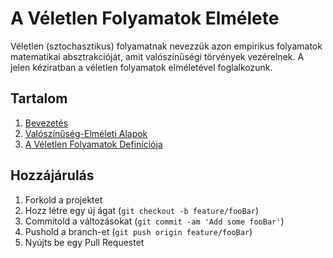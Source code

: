 # A Véletlen Folyamatok Elmélete
Véletlen (sztochasztikus) folyamatnak nevezzük azon empirikus folyamatok matematikai absztrakcióját, amit valószı́nűségi törvények vezérelnek. A jelen kéziratban a véletlen folyamatok elméletével foglalkozunk.

## Tartalom

1. [Bevezetés](#bevezetes)
2. [Valószı́nűség-Elméleti Alapok](#valoszinusegelmeletialapok)
3. [A Véletlen Folyamatok Definı́ciója](#veletlenfolyamatokdefinicioja)

## Hozzájárulás

1. Forkold a projektet
2. Hozz létre egy új ágat (`git checkout -b feature/fooBar`)
3. Commitold a változásokat (`git commit -am 'Add some fooBar'`)
4. Pushold a branch-et (`git push origin feature/fooBar`)
5. Nyújts be egy Pull Requestet
